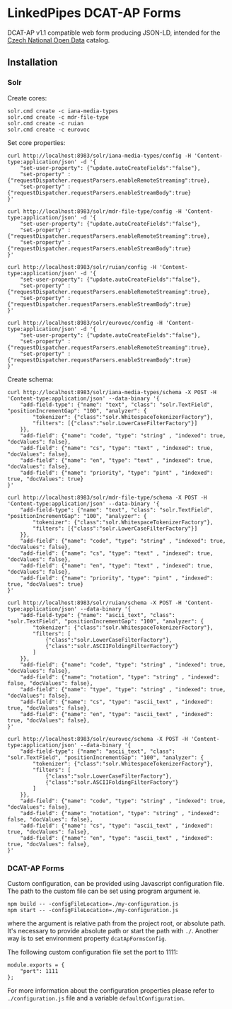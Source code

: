 # LinkedPipes DCAT-AP Forms
DCAT-AP v1.1 compatible web form producing JSON-LD, intended for the [Czech National Open Data](https://data.gov.cz) catalog.

## Installation

### Solr
Create cores:
```
solr.cmd create -c iana-media-types
solr.cmd create -c mdr-file-type
solr.cmd create -c ruian
solr.cmd create -c eurovoc
```

Set core properties:
```
curl http://localhost:8983/solr/iana-media-types/config -H 'Content-type:application/json' -d '{
    "set-user-property": {"update.autoCreateFields":"false"},
    "set-property" : {"requestDispatcher.requestParsers.enableRemoteStreaming":true},
    "set-property" : {"requestDispatcher.requestParsers.enableStreamBody":true}
}'

curl http://localhost:8983/solr/mdr-file-type/config -H 'Content-type:application/json' -d '{
    "set-user-property": {"update.autoCreateFields":"false"},
    "set-property" : {"requestDispatcher.requestParsers.enableRemoteStreaming":true},
    "set-property" : {"requestDispatcher.requestParsers.enableStreamBody":true}
}'

curl http://localhost:8983/solr/ruian/config -H 'Content-type:application/json' -d '{
    "set-user-property": {"update.autoCreateFields":"false"},
    "set-property" : {"requestDispatcher.requestParsers.enableRemoteStreaming":true},
    "set-property" : {"requestDispatcher.requestParsers.enableStreamBody":true}
}'

curl http://localhost:8983/solr/eurovoc/config -H 'Content-type:application/json' -d '{
    "set-user-property": {"update.autoCreateFields":"false"},
    "set-property" : {"requestDispatcher.requestParsers.enableRemoteStreaming":true},
    "set-property" : {"requestDispatcher.requestParsers.enableStreamBody":true}
}'

```


Create schema:
```
curl http://localhost:8983/solr/iana-media-types/schema -X POST -H 'Content-type:application/json' --data-binary '{
    "add-field-type": {"name": "text", "class": "solr.TextField", "positionIncrementGap": "100", "analyzer": {
        "tokenizer": {"class":"solr.WhitespaceTokenizerFactory"},
        "filters": [{"class":"solr.LowerCaseFilterFactory"}]
    }},
    "add-field": {"name": "code", "type": "string" , "indexed": true, "docValues": false},
    "add-field": {"name": "cs", "type": "text" , "indexed": true, "docValues": false},
    "add-field": {"name": "en", "type": "text" , "indexed": true, "docValues": false},
    "add-field": {"name": "priority", "type": "pint" , "indexed": true, "docValues": true}    
}'

curl http://localhost:8983/solr/mdr-file-type/schema -X POST -H 'Content-type:application/json' --data-binary '{
    "add-field-type": {"name": "text", "class": "solr.TextField", "positionIncrementGap": "100", "analyzer": {
        "tokenizer": {"class":"solr.WhitespaceTokenizerFactory"},
        "filters": [{"class":"solr.LowerCaseFilterFactory"}]
    }},
    "add-field": {"name": "code", "type": "string" , "indexed": true, "docValues": false},
    "add-field": {"name": "cs", "type": "text" , "indexed": true, "docValues": false},
    "add-field": {"name": "en", "type": "text" , "indexed": true, "docValues": false},
    "add-field": {"name": "priority", "type": "pint" , "indexed": true, "docValues": true}    
}'

curl http://localhost:8983/solr/ruian/schema -X POST -H 'Content-type:application/json' --data-binary '{
    "add-field-type": {"name": "ascii_text", "class": "solr.TextField", "positionIncrementGap": "100", "analyzer": {
        "tokenizer": {"class":"solr.WhitespaceTokenizerFactory"},
        "filters": [
            {"class":"solr.LowerCaseFilterFactory"},
            {"class":"solr.ASCIIFoldingFilterFactory"}
        ]
    }},
    "add-field": {"name": "code", "type": "string" , "indexed": true, "docValues": false},
    "add-field": {"name": "notation", "type": "string" , "indexed": false, "docValues": false},    
    "add-field": {"name": "type", "type": "string" , "indexed": true, "docValues": false},
    "add-field": {"name": "cs", "type": "ascii_text" , "indexed": true, "docValues": false},
    "add-field": {"name": "en", "type": "ascii_text" , "indexed": true, "docValues": false},
}'

curl http://localhost:8983/solr/eurovoc/schema -X POST -H 'Content-type:application/json' --data-binary '{
    "add-field-type": {"name": "ascii_text", "class": "solr.TextField", "positionIncrementGap": "100", "analyzer": {
        "tokenizer": {"class":"solr.WhitespaceTokenizerFactory"},
        "filters": [
            {"class":"solr.LowerCaseFilterFactory"},
            {"class":"solr.ASCIIFoldingFilterFactory"}
        ]
    }},
    "add-field": {"name": "code", "type": "string" , "indexed": true, "docValues": false},
    "add-field": {"name": "notation", "type": "string" , "indexed": false, "docValues": false},    
    "add-field": {"name": "cs", "type": "ascii_text" , "indexed": true, "docValues": false},
    "add-field": {"name": "en", "type": "ascii_text" , "indexed": true, "docValues": false},
}'

```

### DCAT-AP Forms

Custom configuration, can be provided using Javascript configuration file. 
The path to the custom file can be set using program argument ie.
```
npm build -- -configFileLocation=./my-configuration.js
npm start -- -configFileLocation=./my-configuration.js
```
where the argument is relative path from the project root, or absolute path. 
It's necessary to provide absolute path or start the path with ```./```.
Another way is to set environment property ```dcatApFormsConfig```. 

The following custom configuration file set the port to 1111:
```
module.exports = {
    "port": 1111
};
```
For more information about the configuration properties please refer to 
```./configuration.js``` file and a variable ```defaultConfiguration```.


